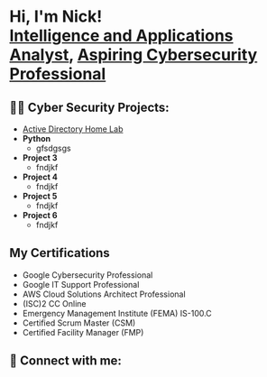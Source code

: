 <h1>Hi, I'm Nick! <br/><a href="https://github.com/nwscarbrough">Intelligence and Applications Analyst</a>, <a href="www.linkedin.com/in/nicholas-scarbrough">Aspiring Cybersecurity Professional</a> </a></h1>

<h2>👨‍💻 Cyber Security Projects:</h2>

- [Active Directory Home Lab](https://github.com/nwscarbrough/ActiveDirectoryLab/tree/main)
- <b>Python</b>
  - gfsdgsgs
- <b>Project 3 </b>
  - fndjkf
- <b>Project 4 </b>
  - fndjkf
- <b>Project 5 </b>
  - fndjkf
- <b>Project 6 </b>
  - fndjkf

<h2> My Certifications </h2>

- Google Cybersecurity Professional
- Google IT Support Professional
- AWS Cloud Solutions Architect Professional
- (ISC)2 CC Online
- Emergency Management Institute (FEMA) IS-100.C
- Certified Scrum Master (CSM)
- Certified Facility Manager (FMP)
  

<h2> 🤳 Connect with me:</h2>


<!--
 is a ✨ _special_ ✨ repository because its `README.md` (this file) appears on your GitHub profile.

Here are some ideas to get you started:

- 🔭 I’m currently working on ...
- 🌱 I’m currently learning ...
- 👯 I’m looking to collaborate on ...
- 🤔 I’m looking for help with ...
- 💬 Ask me about ...
- 📫 How to reach me: ...
- 😄 Pronouns: ...
- ⚡ Fun fact: ...
-->
